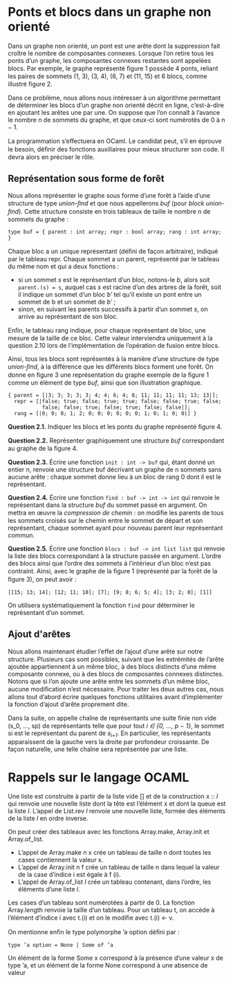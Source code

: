 # Ponts et blocs dans un graphe non orienté

Dans un graphe non orienté, un pont est une arête dont la suppression fait croître le nombre de composantes connexes. Lorsque l’on retire tous les ponts d’un graphe, les composantes connexes restantes sont appelées blocs. Par exemple, le graphe représenté ﬁgure 1 possède 4 ponts, reliant les paires de sommets (1, 3), (3, 4), (6, 7) et (11, 15) et 6 blocs, comme illustré ﬁgure 2.

Dans ce problème, nous allons nous intéresser à un algorithme permettant de déterminer les blocs d’un graphe non orienté décrit en ligne, c’est-à-dire en ajoutant les arêtes une par une. On suppose que l’on connaît à l’avance le nombre n de sommets du graphe, et que ceux-ci sont numérotés de 0 à n − 1.

La programmation s’eﬀectuera en OCaml. Le candidat peut, s’il en éprouve le besoin, déﬁnir des fonctions auxiliaires pour mieux structurer son code. Il devra alors en préciser le rôle.

## Représentation sous forme de forêt

Nous allons représenter le graphe sous forme d’une forêt à l’aide d’une structure de type _union-ﬁnd_ et que nous appellerons _buf_ (pour _block union-ﬁnd_). Cette structure consiste en trois tableaux de taille le nombre n de sommets du graphe :

```type buf = { parent : int array; repr : bool array; rang : int array; }```

Chaque bloc a un unique représentant (déﬁni de façon arbitraire), indiqué par le tableau repr. Chaque sommet a un parent, représenté par le tableau du même nom et qui a deux fonctions :

- si un sommet _s_ est le représentant d’un bloc, notons-le _b_, alors soit `parent.(s) = s`, auquel cas _s_ est racine d’un des arbres de la forêt, soit il indique un sommet d’un bloc _b′_ tel qu’il existe un pont entre un sommet de b et un sommet de _b′_ ;
- sinon, en suivant les parents successifs à partir d’un sommet _s_, on arrive au représentant de son bloc.

Enﬁn, le tableau rang indique, pour chaque représentant de bloc, une mesure de la taille de ce bloc. Cette valeur interviendra uniquement à la question 2.10 lors de l’implémentation de l’opération de fusion entre blocs.

Ainsi, tous les blocs sont représentés à la manière d’une structure de type _union-ﬁnd_, à la diﬀérence que les diﬀérents blocs forment une forêt. On donne en ﬁgure 3 une représentation du graphe exemple de la ﬁgure 1 comme un élément de type _buf_, ainsi que son illustration graphique.

```
{ parent = [|3; 3; 3; 3; 3; 4; 4; 6; 4; 8; 11; 11; 11; 11; 13; 13|];
  repr = [|false; true; false; true; true; false; false; true; false;
           false; false; true; false; true; false; false|];
  rang = [|0; 0; 0; 1; 2; 0; 0; 0; 0; 0; 0; 1; 0; 1; 0; 0|] }
```

**Question 2.1.** Indiquer les blocs et les ponts du graphe représenté ﬁgure 4.

**Question 2.2.** Représenter graphiquement une structure _buf_ correspondant au graphe de la ﬁgure 4.

**Question 2.3.** Écrire une fonction `init : int -> buf` qui, étant donné un entier n, renvoie une structure buf décrivant un graphe de n sommets sans aucune arête : chaque sommet donne lieu à un bloc de rang 0 dont il est le représentant.

**Question 2.4.** Écrire une fonction `find : buf -> int -> int` qui renvoie le représentant dans la structure _buf_ du sommet passé en argument. On mettra en œuvre la _compression de chemin_ : on modiﬁe les parents de tous les sommets croisés sur le chemin entre le sommet de départ et son représentant, chaque sommet ayant pour nouveau parent leur représentant commun.

**Question 2.5.** Écrire une fonction `blocs : buf -> int list list` qui renvoie la liste des blocs correspondant à la structure passée en argument. L’ordre des blocs ainsi que l’ordre des sommets à l’intérieur d’un bloc n’est pas contraint. Ainsi, avec le graphe de la ﬁgure 1 (représenté par la forêt de la ﬁgure 3), on peut avoir :

```[[15; 13; 14]; [12; 11; 10]; [7]; [9; 8; 6; 5; 4]; [3; 2; 0]; [1]]```

On utilisera systématiquement la fonction `find` pour déterminer le représentant d’un sommet.

## Ajout d'arêtes

Nous allons maintenant étudier l’eﬀet de l’ajout d’une arête sur notre structure. Plusieurs cas sont possibles, suivant que les extrémités de l’arête ajoutée appartiennent à un même bloc, à des blocs distincts d’une même composante connexe, ou à des blocs de composantes connexes distinctes. Notons que si l’on ajoute une arête entre les sommets d’un même bloc, aucune modiﬁcation n’est nécessaire. Pour traiter les deux autres cas, nous allons tout d’abord écrire quelques fonctions utilitaires avant d’implémenter la fonction d’ajout d’arête proprement dite.

Dans la suite, on appelle chaîne de représentants une suite ﬁnie non vide (s_0, ..., sp) de représentants telle que pour tout _i ∈ {0, ..., p − 1}_, le sommet si est le représentant du parent de _s<sub>i+1</sub>_. En particulier, les représentants apparaissent de la gauche vers la droite par profondeur croissante. De façon naturelle, une telle chaîne sera représentée par une liste.

# Rappels sur le langage OCAML

Une liste est construite à partir de la liste vide [] et de la construction x :: _l_ qui renvoie une nouvelle liste dont la tête est l’élément x et dont la queue est la liste _l_. L’appel de List.rev _l_ renvoie une nouvelle liste, formée des éléments de la liste _l_ en ordre inverse.

On peut créer des tableaux avec les fonctions Array.make, Array.init et Array.of_list.
- L’appel de Array.make n x crée un tableau de taille n dont toutes les cases contiennent la valeur x.
- L’appel de Array.init n f crée un tableau de taille n dans lequel la valeur de la case d’indice i
est égale à f (i).
- L’appel de Array.of_list _l_ crée un tableau contenant, dans l’ordre, les éléments d’une liste _l_.

Les cases d’un tableau sont numérotées à partir de 0. La fonction Array.length renvoie la taille d’un tableau. Pour un tableau t, on accède à l’élément d’indice i avec t.(i) et on le modiﬁe avec t.(i) <- v.

On mentionne enﬁn le type polymorphe ’a option déﬁni par :

```type ’a option = None | Some of ’a```

Un élément de la forme Some x correspond à la présence d’une valeur x de type ’a, et un élément de la forme None correspond à une absence de valeur
